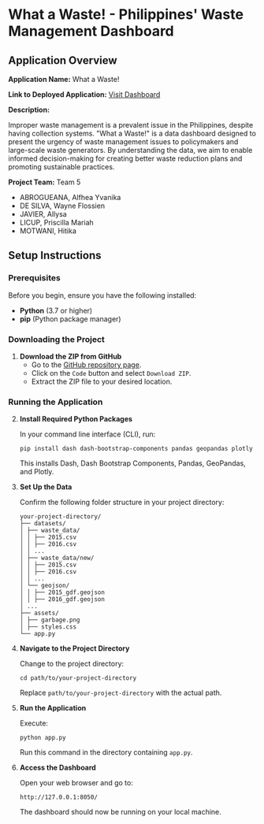 # What a Waste! - Philippines' Waste Management Dashboard

## Application Overview

**Application Name:** What a Waste!

**Link to Deployed Application:** [Visit Dashboard](https://group5dashboard.pythonanywhere.com/)

**Description:**

Improper waste management is a prevalent issue in the Philippines, despite having collection systems. "What a Waste!" is a data dashboard designed to present the urgency of waste management issues to policymakers and large-scale waste generators. By understanding the data, we aim to enable informed decision-making for creating better waste reduction plans and promoting sustainable practices.

**Project Team:** Team 5
- ABROGUEANA, Alfhea Yvanika
- DE SILVA, Wayne Flossien
- JAVIER, Allysa
- LICUP, Priscilla Mariah
- MOTWANI, Hitika

## Setup Instructions

### Prerequisites

Before you begin, ensure you have the following installed:
- **Python** (3.7 or higher)
- **pip** (Python package manager)

### Downloading the Project

1. **Download the ZIP from GitHub**
   - Go to the [GitHub repository page](https://github.com/priscilla-licup/Dashboard).
   - Click on the `Code` button and select `Download ZIP`.
   - Extract the ZIP file to your desired location.

### Running the Application

2. **Install Required Python Packages**

    In your command line interface (CLI), run:
    ```
    pip install dash dash-bootstrap-components pandas geopandas plotly
    ```
    
    This installs Dash, Dash Bootstrap Components, Pandas, GeoPandas, and Plotly.

3. **Set Up the Data**

    Confirm the following folder structure in your project directory:
    ```
    your-project-directory/
    ├── datasets/
    │ ├── waste_data/
    │ │ ├── 2015.csv
    │ │ ├── 2016.csv
    │ │ ...
    │ ├── waste_data/new/
    │ │ ├── 2015.csv
    │ │ ├── 2016.csv
    │ │ ...
    │ └── geojson/
    │ │ ├── 2015_gdf.geojson
    │ │ ├── 2016_gdf.geojson
    │ ...
    ├── assets/
    │ ├── garbage.png
    │ ├── styles.css
    └── app.py
    ```

4. **Navigate to the Project Directory**

    Change to the project directory:
    ```
    cd path/to/your-project-directory
    ```
    Replace `path/to/your-project-directory` with the actual path.

5. **Run the Application**

    Execute:
    ```
    python app.py
    ```
    Run this command in the directory containing `app.py`.

6. **Access the Dashboard**

    Open your web browser and go to:
    ```
    http://127.0.0.1:8050/
    ```
    The dashboard should now be running on your local machine.







